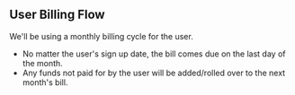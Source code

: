 ## User Billing Flow

We'll be using a monthly billing cycle for the user.

- No matter the user's sign up date, the bill comes due on the last day of the month.
- Any funds not paid for by the user will be added/rolled over to the next month's bill.
